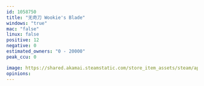 ```yaml
---
id: 1058750
title: "无奇刀 Wookie's Blade"
windows: "true"
mac: "false"
linux: false
positive: 12
negative: 0
estimated_owners: "0 - 20000"
peak_ccu: 0

image: https://shared.akamai.steamstatic.com/store_item_assets/steam/apps/1058750/header.jpg?t=1573029501
opinions:
---
```

